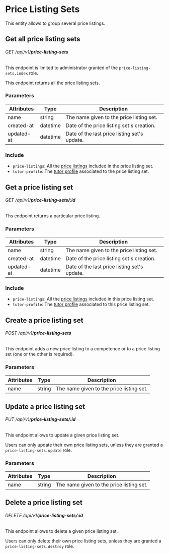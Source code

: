 # Price Listing Sets

This entity allows to group several price listings.

## Get all price listing sets

###### <verb class="get">GET</verb> /api/v1/__price-listing-sets__

<aside class="notice">
This endpoint is limited to administrator granted of the <code>price-listing-sets.index</code> role.
</aside>

This endpoint returns all the price listing sets.

### Parameters

Attributes | Type | Description
---------- | ---- | -----------
name | string | The name given to the price listing set.
created-at | datetime | Date of the price listing set's creation.
updated-at | datetime | Date of the last price listing set's update.

### Include

* `price-listings`: All the <a href="#price-listings">price listings</a> included in the price listing set.
* `tutor-profile`: The <a href="#tutor-profiles">tutor profile</a> associated to the price listing set.

## Get a price listing set

###### <verb class="get">GET</verb> /api/v1/__price-listing-sets/:id__

Ths endpoint returns a particular price listing.

### Parameters

Attributes | Type | Description
---------- | ---- | -----------
name | string | The name given to the price listing set.
created-at | datetime | Date of the price listing set's creation.
updated-at | datetime | Date of the last price listing set's update.

### Include

* `price-listings`: All the <a href="#price-listings">price listings</a> included in this price listing set.
* `tutor-profile`: The <a href="#tutor-profiles">tutor profile</a> associated to this price listing set.

## Create a price listing set

###### <verb class="post">POST</verb> /api/v1/__price-listing-sets__

This endpoint adds a new price listing to a competence or to a price listing set (one or the other is required).

### Parameters

Attributes | Type | Description
---------- | ---- | -----------
name | string | The name given to the price listing set.


## Update a price listing set

###### <verb class="put">PUT</verb> /api/v1/__price-listing-sets/:id__

This endpoint allows to update a given price listing set. 

<aside class="notice">
Users can only update their own price listing sets, unless they are granted a <code>price-listing-sets.update</code> role.
</aside>

### Parameters

Attributes | Type | Description
---------- | ---- | -----------
name | string | The name given to the price listing set.


## Delete a price listing set

###### <verb class="delete">DELETE</verb> /api/v1/__price-listing-sets/:id__

This endpoint allows to delete a given price listing set. 

<aside class="notice">
Users can only delete their own price listing sets, unless they are granted a <code>price-listing-sets.destroy</code> role.
</aside>
